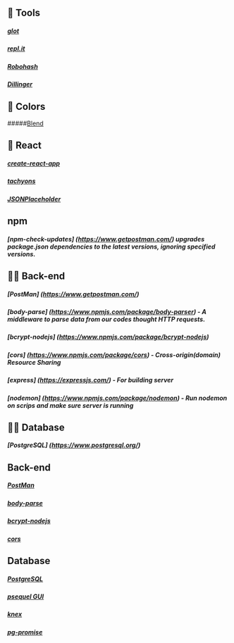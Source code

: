 
## 🍺 Tools
##### [glot](https://glot.io/)
##### [repl.it](https://repl.it/)
##### [Robohash](https://robohash.org/)
##### [Dillinger](https://dillinger.io/)



## 🐠 Colors 
#####[Blend](http://colinkeany.com/blend/)




## 🔰 React 
##### [create-react-app](/https://www.npmjs.com/package/create-react-app/)
##### [tachyons](/https://www.npmjs.com/package/create-react-app/)
##### [JSONPlaceholder](https://jsonplaceholder.typicode.com/)


## npm
##### [npm-check-updates] (https://www.getpostman.com/) upgrades package.json dependencies to the latest versions, ignoring specified versions.




## 🕵️‍♀️ Back-end
##### [PostMan] (https://www.getpostman.com/)
##### [body-parse] (https://www.npmjs.com/package/body-parser) - A middleware to parse data from our codes thought HTTP requests.
##### [bcrypt-nodejs] (https://www.npmjs.com/package/bcrypt-nodejs)
##### [cors] (https://www.npmjs.com/package/cors) - Cross-origin(domain) Resource Sharing
##### [express] (https://expressjs.com/) - For building server
##### [nodemon] (https://www.npmjs.com/package/nodemon) - Run nodemon on scrips and make sure server is running




## 👩‍💻 Database
##### [PostgreSQL] (https://www.postgresql.org/)

## Back-end
##### [PostMan](https://www.getpostman.com/)
##### [body-parse](https://www.npmjs.com/package/body-parser)
##### [bcrypt-nodejs](https://www.npmjs.com/package/bcrypt-nodejs)
##### [cors](https://www.npmjs.com/package/cors)



## Database
##### [PostgreSQL](https://www.postgresql.org/)
##### [psequel GUI](http://www.psequel.com/)
##### [knex](https://knexjs.org/#Builder-where)
##### [pg-promise](https://github.com/vitaly-t/pg-promise)






